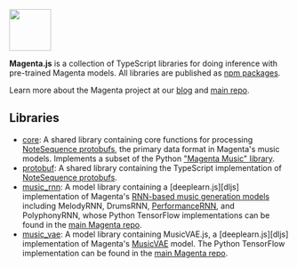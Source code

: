 <img src="https://github.com/tensorflow/magenta/raw/master/magenta-logo-bg.png" height="75">

**Magenta.js** is a collection of TypeScript libraries for doing inference with pre-trained Magenta models.
All libraries are published as [npm packages](https://www.npmjs.com/search?q=%40magenta).

Learn more about the Magenta project at our [blog](https://magenta.tensorflow.org) and [main repo](https://github.com/tensorflow/magenta).

## Libraries

* [core](core): A shared library containing core functions for processing [NoteSequence protobufs][ns-proto], the primary data format in Magenta's music models. Implements a subset of the Python ["Magenta Music" library](https://github.com/tensorflow/magenta/tree/master/magenta/music).
* [protobuf](protobuf): A shared library containing the TypeScript implementation of [NoteSequence protobufs][ns-proto].
* [music_rnn](music_rnn): A model library containing a [deeplearn.js][dljs] implementation of Magenta's [RNN-based music generation models](https://magenta.tensorflow.org/2016/06/10/recurrent-neural-network-generation-tutorial) including 
MelodyRNN, DrumsRNN, [PerformanceRNN](https://g.co/magenta/performance-rnn), and PolyphonyRNN, whose Python TensorFlow implementations can be found in the [main Magenta repo](https://github.com/tensorflow/magenta/tree/master/magenta/models).
* [music_vae](music_vae): A model library containing MusicVAE.js, a [deeplearn.js][dljs] implementation of Magenta's [MusicVAE](https://g.co/magenta/music-vae) model. The Python TensorFlow implementation can be found in the [main Magenta repo](https://goo.gl/magenta/musicvae-code).

[ns-proto]: https://github.com/tensorflow/magenta/blob/master/magenta/protobuf/music.proto
